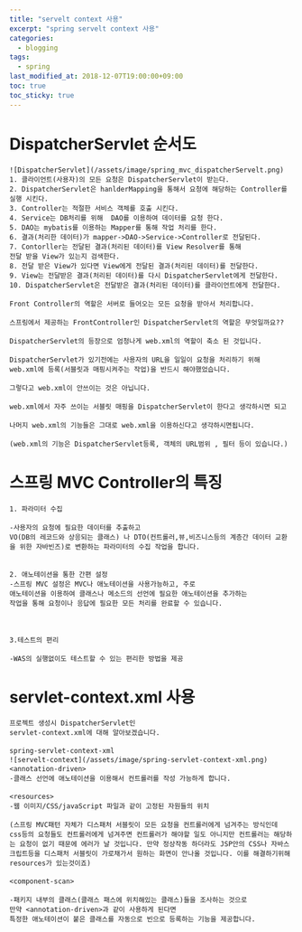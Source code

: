 ```yaml
---
title: "servelt context 사용"
excerpt: "spring servelt context 사용"
categories:
  - blogging
tags:
  - spring
last_modified_at: 2018-12-07T19:00:00+09:00
toc: true
toc_sticky: true
---
```


# DispatcherServlet 순서도
    ![DispatcherServlet](/assets/image/spring_mvc_dispatcherServelt.png)
    1. 클라이언트(사용자)의 모든 요청은 DispatcherServlet이 받는다.
    2. DispatcherServlet은 hanlderMapping을 통해서 요청에 해당하는 Controller를 실행 시킨다.
    3. Controller는 적절한 서비스 객체를 호출 시킨다.
    4. Service는 DB처리를 위해  DAO를 이용하여 데이터를 요청 한다.
    5. DAO는 mybatis를 이용하는 Mapper를 통해 작업 처리를 한다.
    6. 결과(처리한 데이터)가 mapper->DAO->Service->Controller로 전달된다.
    7. Contorller는 전달된 결과(처리된 데이터)를 View Resolver를 통해
    전달 받을 View가 있는지 검색한다.
    8. 전달 받은 View가 있다면 View에게 전달된 결과(처리된 데이터)를 전달한다.
    9. View는 전달받은 결과(처리된 데이터)를 다시 DispatcherServlet에게 전달한다.
    10. DispatcherServlet은 전달받은 결과(처리된 데이터)를 클라이언트에게 전달한다.

    Front Controller의 역할은 서버로 들어오는 모든 요청을 받아서 처리합니다.

    스프링에서 제공하는 FrontController인 DispatcherServlet의 역할은 무엇일까요??

    DispatcherServlet의 등장으로 엄청나게 web.xml의 역할이 축소 된 것입니다.

    DispatcherServlet가 있기전에는 사용자의 URL을 일일이 요청을 처리하기 위해
    web.xml에 등록(서블릿과 매핑시켜주는 작업)을 반드시 해야했었습니다.

    그렇다고 web.xml이 안쓰이는 것은 아닙니다.

    web.xml에서 자주 쓰이는 서블릿 매핑을 DispatcherServlet이 한다고 생각하시면 되고

    나머지 web.xml의 기능들은 그대로 web.xml을 이용하신다고 생각하시면됩니다.

    (web.xml의 기능은 DispatcherServlet등록, 객체의 URL범위 , 필터 등이 있습니다.)

# 스프링 MVC Controller의 특징

    1. 파라미터 수집

    -사용자의 요청에 필요한 데이터를 추출하고
    VO(DB의 레코드와 상응되는 클래스) 나 DTO(컨트롤러,뷰,비즈니스등의 계층간 데이터 교환을 위한 자바빈즈)로 변환하는 파라미터의 수집 작업을 합니다.


    2. 애노테이션을 통한 간편 설정
    -스프링 MVC 설정은 MVC나 애노테이션을 사용가능하고, 주로
    애노테이션을 이용하여 클래스나 메소드의 선언에 필요한 애노테이션을 추가하는
    작업을 통해 요청이나 응답에 필요한 모든 처리를 완료할 수 있습니다.



    3.테스트의 편리

    -WAS의 실행없이도 테스트할 수 있는 편리한 방법을 제공

# servlet-context.xml 사용

    프로젝트 생성시 DispatcherServlet인
    servlet-context.xml에 대해 알아보겠습니다.

    spring-servlet-context-xml
    ![servelt-context](/assets/image/spring-servlet-context-xml.png)
    <annotation-driven>
    -클래스 선언에 애노테이션을 이용해서 컨트롤러를 작성 가능하게 합니다.

    <resources>
    -웹 이미지/CSS/javaScript 파일과 같이 고정된 자원들의 위치

    (스프링 MVC패턴 자체가 디스패처 서블릿이 모든 요청을 컨트롤러에게 넘겨주는 방식인데 css등의 요청들도 컨트롤러에게 넘겨주면 컨트롤러가 해야할 일도 아니지만 컨트롤러는 해당하는 요청이 없기 때문에 에러가 날 것입니다. 만약 정상작동 하더라도 JSP안의 CSS나 자바스크립트등을 디스패처 서블릿이 가로채가서 원하는 화면이 안나올 것입니다. 이를 해결하기위해 resources가 있는것이죠)

    <component-scan>

    -패키지 내부의 클래스(클래스 패스에 위치해있는 클래스)들을 조사하는 것으로
    만약 <annotation-driven>과 같이 사용하게 된다면
    특정한 애노테이션이 붙은 클래스를 자동으로 빈으로 등록하는 기능을 제공합니다.
